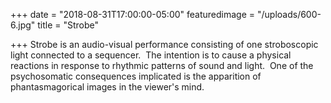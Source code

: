 +++
date = "2018-08-31T17:00:00-05:00"
featuredimage = "/uploads/600-6.jpg"
title = "Strobe"

+++
Strobe is an audio-visual performance consisting of one stroboscopic light connected to a sequencer.  The intention is to cause a physical reactions in response to rhythmic patterns of sound and light.  One of the psychosomatic consequences implicated is the apparition of phantasmagorical images in the viewer's mind.
